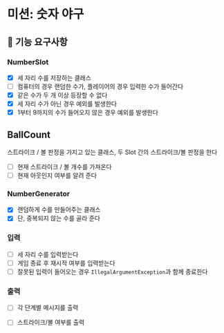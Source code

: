 # 미션: 숫자 야구

## 🎯 기능 요구사항

### NumberSlot

- [x] 세 자리 수를 저장하는 클래스
- [ ] 컴퓨터의 경우 랜덤한 수가, 플레이어의 경우 입력한 수가 들어간다
- [x] 같은 수가 두 개 이상 등장할 수 없다
- [x] 세 자리 수가 아닌 경우 예외를 발생한다
- [x] 1부터 9까지의 수가 들어오지 않은 경우 예외를 발생한다

## BallCount

스트라이크 / 볼 판정을 가지고 있는 클래스, 두 Slot 간의 스트라이크/볼 판정을 한다

- [ ] 현재 스트라이크 / 볼 개수를 가져온다
- [ ] 현재 아웃인지 여부를 알려 준다

### NumberGenerator

- [x] 랜덤하게 수를 만들어주는 클래스
- [x] 단, 중복되지 않는 수를 골라 준다

### 입력

- [ ] 세 자리 수를 입력받는다
- [ ] 게임 종료 후 재시작 여부를 입력받는다
- [ ] 잘못된 입력이 들어오는 경우 `IllegalArgumentException`과 함께 종료한다

### 출력

- [ ] 각 단계별 메시지를 출력
- [ ] 스트라이크/볼 여부를 출력

